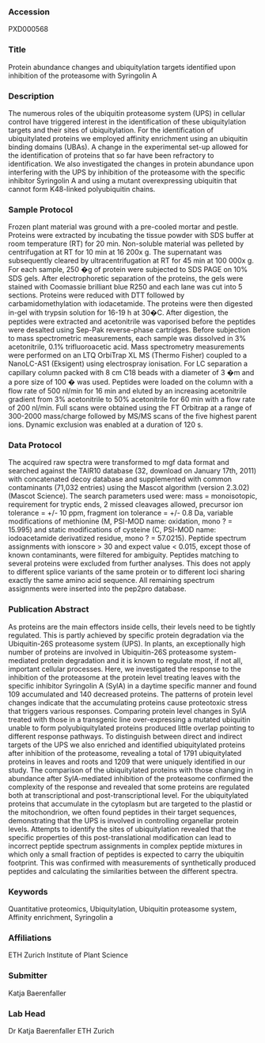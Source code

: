 ### Accession
PXD000568

### Title
Protein abundance changes and ubiquitylation targets identified upon inhibition of the proteasome with Syringolin A

### Description
The numerous roles of the ubiquitin proteasome system (UPS) in cellular control have triggered interest in the identification of these ubiquitylation targets and their sites of ubiquitylation. For the identification of ubiquitylated proteins we employed affinity enrichment using an ubiquitin binding domains (UBAs). A change in the experimental set-up allowed for the identification of proteins that so far have been refractory to identification. We also investigated the changes in protein abundance upon interfering with the UPS by inhibition of the proteasome with the specific inhibitor Syringolin A and using a mutant overexpressing ubiquitin that cannot form K48-linked polyubiquitin chains.

### Sample Protocol
Frozen plant material was ground with a pre-cooled mortar and pestle. Proteins were extracted by incubating the tissue powder with SDS buffer at room temperature (RT) for 20 min. Non-soluble material was pelleted by centrifugation at RT for 10 min at 16 200x g. The supernatant was subsequently cleared by ultracentrifugation at RT for 45 min at 100 000x g. For each sample, 250 �g of protein were subjected to SDS PAGE on 10% SDS gels. After electrophoretic separation of the proteins, the gels were stained with Coomassie brilliant blue R250 and each lane was cut into 5 sections. Proteins were reduced with  DTT followed  by carbamidomethylation with iodacetamide.  The proteins were then digested in-gel with trypsin solution for 16-19 h at 30�C. After digestion, the peptides were extracted and acetonitrile was vaporised before the peptides were desalted using Sep-Pak reverse-phase cartridges. Before subjection to mass spectrometric measurements, each sample was dissolved in 3% acetonitrile, 0.1% trifluoroacetic acid. Mass spectrometry measurements were performed on an LTQ OrbiTrap XL MS (Thermo Fisher) coupled to a NanoLC-AS1 (Eksigent) using electrospray ionisation. For LC separation a capillary column packed with 8 cm C18 beads with a diameter of 3 �m and a pore size of 100 � was used. Peptides were loaded on the column with a flow rate of 500 nl/min for 16 min and eluted by an increasing acetonitrile gradient from 3% acetonitrile to 50% acetonitrile for 60 min with a flow rate of 200 nl/min. Full scans were obtained using the FT Orbitrap at a range of 300-2000 mass/charge followed by MS/MS scans of the five highest parent ions. Dynamic exclusion was enabled at a duration of 120 s.

### Data Protocol
The acquired raw spectra were transformed to mgf data format and searched against the TAIR10 database (32, download on January 17th, 2011) with concatenated decoy database and supplemented with common contaminants (71,032 entries) using the Mascot algorithm (version 2.3.02) (Mascot Science). The search parameters used were: mass = monoisotopic, requirement for tryptic ends, 2 missed cleavages allowed, precursor ion tolerance = +/- 10 ppm, fragment ion tolerance = +/- 0.8 Da, variable modifications of methionine (M, PSI-MOD name: oxidation, mono ? = 15.995) and static modifications of cysteine (C, PSI-MOD name: iodoacetamide derivatized residue, mono ? = 57.0215). Peptide spectrum assignments with ionscore > 30 and expect value < 0.015, except those of known contaminants, were filtered for ambiguity. Peptides matching to several proteins were excluded from further analyses. This does not apply to different splice variants of the same protein or to different loci sharing exactly the same amino acid sequence. All remaining spectrum assignments were inserted into the pep2pro database.

### Publication Abstract
As proteins are the main effectors inside cells, their levels need to be tightly regulated. This is partly achieved by specific protein degradation via the Ubiquitin-26S proteasome system (UPS). In plants, an exceptionally high number of proteins are involved in Ubiquitin-26S proteasome system-mediated protein degradation and it is known to regulate most, if not all, important cellular processes. Here, we investigated the response to the inhibition of the proteasome at the protein level treating leaves with the specific inhibitor Syringolin A (SylA) in a daytime specific manner and found 109 accumulated and 140 decreased proteins. The patterns of protein level changes indicate that the accumulating proteins cause proteotoxic stress that triggers various responses. Comparing protein level changes in SylA treated with those in a transgenic line over-expressing a mutated ubiquitin unable to form polyubiquitylated proteins produced little overlap pointing to different response pathways. To distinguish between direct and indirect targets of the UPS we also enriched and identified ubiquitylated proteins after inhibition of the proteasome, revealing a total of 1791 ubiquitylated proteins in leaves and roots and 1209 that were uniquely identified in our study. The comparison of the ubiquitylated proteins with those changing in abundance after SylA-mediated inhibition of the proteasome confirmed the complexity of the response and revealed that some proteins are regulated both at transcriptional and post-transcriptional level. For the ubiquitylated proteins that accumulate in the cytoplasm but are targeted to the plastid or the mitochondrion, we often found peptides in their target sequences, demonstrating that the UPS is involved in controlling organellar protein levels. Attempts to identify the sites of ubiquitylation revealed that the specific properties of this post-translational modification can lead to incorrect peptide spectrum assignments in complex peptide mixtures in which only a small fraction of peptides is expected to carry the ubiquitin footprint. This was confirmed with measurements of synthetically produced peptides and calculating the similarities between the different spectra.

### Keywords
Quantitative proteomics, Ubiquitylation, Ubiquitin proteasome system, Affinity enrichment, Syringolin a

### Affiliations
ETH Zurich
Institute of  Plant Science

### Submitter
Katja Baerenfaller

### Lab Head
Dr Katja Baerenfaller
ETH Zurich


